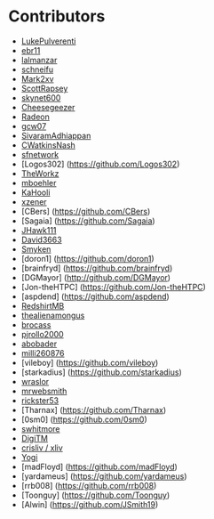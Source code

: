 # Contributors

 - [LukePulverenti](https://github.com/LukePulverenti) 
 - [ebr11](https://github.com/ebr11) 
 - [lalmanzar](https://github.com/lalmanzar) 
 - [schneifu](https://github.com/schneifu) 
 - [Mark2xv](https://github.com/Mark2xv) 
 - [ScottRapsey](https://github.com/ScottRapsey) 
 - [skynet600](https://github.com/skynet600)
 - [Cheesegeezer](https://githum.com/Cheesegeezer)
 - [Radeon](https://github.com/radeonorama)
 - [gcw07](https://github.com/gcw07)
 - [SivaramAdhiappan](https://github.com/shivaram1190)
 - [CWatkinsNash](https://github.com/CWatkinsNash)
 - [sfnetwork](https://github.com/sfnetwork)
 - [Logos302] (https://github.com/Logos302)
 - [TheWorkz](https://github.com/TheWorkz)
 - [mboehler](https://github.com/mboehler)
 - [KaHooli](https://github.com/KaHooli)
 - [xzener](https://github.com/xzener)
 - [CBers] (https://github.com/CBers)
 - [Sagaia] (https://github.com/Sagaia)
 - [JHawk111](https://github.com/JHawk111)
 - [David3663](https://github.com/david3663)
 - [Smyken](https://github.com/Smyken)
 - [doron1] (https://github.com/doron1)
 - [brainfryd] (https://github.com/brainfryd)
 - [DGMayor] (http://github.com/DGMayor)
 - [Jon-theHTPC] (https://github.com/Jon-theHTPC)
 - [aspdend] (https://github.com/aspdend)
 - [RedshirtMB](https://github.com/RedshirtMB)
 - [thealienamongus](https://github.com/thealienamongus)
 - [brocass](https://github.com/brocass)
 - [pjrollo2000](https://github.com/pjrollo2000)
 - [abobader](https://github.com/abobader)
 - [milli260876](https://github.com/milli260876)
 - [vileboy] (https://github.com/vileboy)
 - [starkadius] (https://github.com/starkadius)
 - [wraslor](https://github.com/wraslor)
 - [mrwebsmith](https://github.com/mrwebsmith)
 - [rickster53](https://github.com/rickster53)
 - [Tharnax] (https://github.com/Tharnax)
 - [0sm0] (https://github.com/0sm0)
 - [swhitmore](https://github.com/swhitmore)
 - [DigiTM](https://github.com/DigiTM)
 - [crisliv / xliv](https://github.com/crisliv)
 - [Yogi](https://github.com/yogi12)
 - [madFloyd] (https://github.com/madFloyd)
 - [yardameus] (https://github.com/yardameus)
 - [rrb008] (https://github.com/rrb008)
 - [Toonguy] (https://github.com/Toonguy)
 - [Alwin] (https://github.com/JSmith19)
